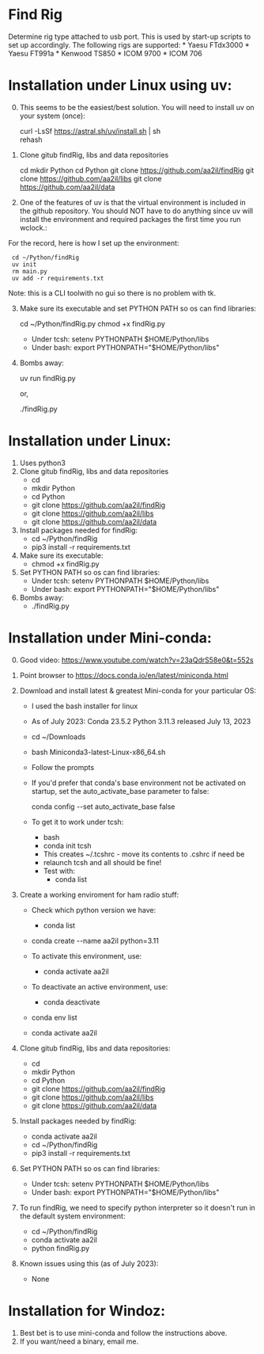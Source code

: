 # Find Rig

Determine rig type attached to usb port.  This is used by start-up scripts to set up accordingly.
The following rigs are supported:
    * Yaesu FTdx3000
    * Yaesu FT991a
    * Kenwood TS850
    * ICOM 9700
    * ICOM 706
    
# Installation under Linux using uv:

0) This seems to be the easiest/best solution.  You will need to install uv on your system (once):

      curl -LsSf https://astral.sh/uv/install.sh | sh      
      rehash     

1) Clone gitub findRig, libs and data repositories
      
      cd
      mkdir Python
      cd Python
      git clone https://github.com/aa2il/findRig
      git clone https://github.com/aa2il/libs
      git clone https://github.com/aa2il/data

2) One of the features of uv is that the virtual environment is included in the github repository.  You should NOT have to do anything since uv will install the environment and required packages the first time you run wclock.:

For the record, here is how I set up the environment:

     cd ~/Python/findRig
     uv init
     rm main.py
     uv add -r requirements.txt

Note: this is a CLI toolwith no gui so there is no problem with tk.

3) Make sure its executable and set PYTHON PATH so os can find libraries:

     cd ~/Python/findRig.py
     chmod +x findRig.py

   - Under tcsh:      setenv PYTHONPATH $HOME/Python/libs
   - Under bash:      export PYTHONPATH="$HOME/Python/libs"
   
4) Bombs away:

     uv run findRig.py

   or, 

     ./findRig.py

# Installation under Linux:

1) Uses python3
2) Clone gitub findRig, libs and data repositories
    - cd
    - mkdir Python
    - cd Python
    - git clone https://github.com/aa2il/findRig
    - git clone https://github.com/aa2il/libs
    - git clone https://github.com/aa2il/data
3) Install packages needed for findRig:
   - cd ~/Python/findRig
   - pip3 install -r requirements.txt
4) Make sure its executable:
   - chmod +x findRig.py 
5) Set PYTHON PATH so os can find libraries:
   - Under tcsh:      setenv PYTHONPATH $HOME/Python/libs
   - Under bash:      export PYTHONPATH="$HOME/Python/libs"
6) Bombs away:
   - ./findRig.py

# Installation under Mini-conda:

0) Good video:  https://www.youtube.com/watch?v=23aQdrS58e0&t=552s

1) Point browser to https://docs.conda.io/en/latest/miniconda.html
2) Download and install latest & greatest Mini-conda for your particular OS:
   - I used the bash installer for linux
   - As of July 2023: Conda 23.5.2 Python 3.11.3 released July 13, 2023
   - cd ~/Downloads
   - bash Miniconda3-latest-Linux-x86_64.sh
   - Follow the prompts

   - If you'd prefer that conda's base environment not be activated on startup, 
      set the auto_activate_base parameter to false: 

      conda config --set auto_activate_base false

   - To get it to work under tcsh:
       - bash
       - conda init tcsh
       - This creates ~/.tcshrc - move its contents to .cshrc if need be
       - relaunch tcsh and all should be fine!
       - Test with:
           - conda list

3) Create a working enviroment for ham radio stuff:
   - Check which python version we have:
       - conda list   
   - conda create --name aa2il python=3.11

   - To activate this environment, use:
       - conda activate aa2il
   - To deactivate an active environment, use:
       - conda deactivate

   - conda env list
   - conda activate aa2il

4) Clone gitub findRig, libs and data repositories:
    - cd
    - mkdir Python
    - cd Python
    - git clone https://github.com/aa2il/findRig
    - git clone https://github.com/aa2il/libs
    - git clone https://github.com/aa2il/data

5) Install packages needed by findRig:
   - conda activate aa2il
   - cd ~/Python/findRig
   - pip3 install -r requirements.txt

6) Set PYTHON PATH so os can find libraries:
   - Under tcsh:      setenv PYTHONPATH $HOME/Python/libs
   - Under bash:      export PYTHONPATH="$HOME/Python/libs"

7) To run findRig, we need to specify python interpreter so it doesn't run in
   the default system environment:
   - cd ~/Python/findRig
   - conda activate aa2il
   - python findRig.py

8) Known issues using this (as of July 2023):
   - None

# Installation for Windoz:

1) Best bet is to use mini-conda and follow the instructions above.
2) If you want/need a binary, email me.
